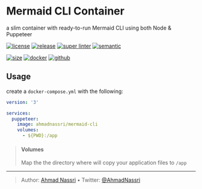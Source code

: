 # Mermaid CLI Container

a slim container with ready-to-run Mermaid CLI using both Node & Puppeteer

[![license][license-img]][license-url]
[![release][release-img]][release-url]
[![super linter][super-linter-img]][super-linter-url]
[![semantic][semantic-img]][semantic-url]

[![size][size-img]][size-url]
[![docker][docker-img]][docker-url]
[![github][github-img]][github-url]

## Usage

create a `docker-compose.yml` with the following:

``` yaml
version: '3'

services:
  puppeteer:
    image: ahmadnassri/mermaid-cli
    volumes:
      - ${PWD}:/app
```

> #### Volumes
> 
> Map the the directory where will copy your application files to `/app`

----
> Author: [Ahmad Nassri](https://www.ahmadnassri.com/) &bull;
> Twitter: [@AhmadNassri](https://twitter.com/AhmadNassri)

[license-url]: LICENSE
[license-img]: https://badgen.net/github/license/ahmadnassri/docker-mermaid-cli

[release-url]: https://github.com/ahmadnassri/docker-mermaid-cli/releases
[release-img]: https://badgen.net/github/release/ahmadnassri/docker-mermaid-cli

[super-linter-url]: https://github.com/ahmadnassri/docker-mermaid-cli/actions?query=workflow%3Asuper-linter
[super-linter-img]: https://github.com/ahmadnassri/docker-mermaid-cli/workflows/super-linter/badge.svg

[semantic-url]: https://github.com/ahmadnassri/docker-mermaid-cli/actions?query=workflow%3Arelease
[semantic-img]: https://badgen.net/badge/📦/semantically%20released/blue

[size-url]: https://hub.docker.com/r/ahmadnassri/mermaid-cli
[size-img]: https://badgen.net/docker/size/ahmadnassri/mermaid-cli

[docker-url]: https://hub.docker.com/r/ahmadnassri/mermaid-cli
[docker-img]: https://badgen.net/badge/icon/docker%20hub?icon=docker&label

[github-url]: https://github.com/users/ahmadnassri/packages/container/package/mermaid-cli
[github-img]: https://badgen.net/badge/icon/github%20registry?icon=github&label
